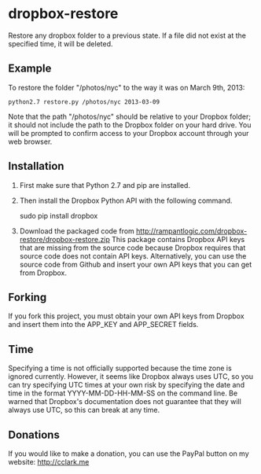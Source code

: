 dropbox-restore
===============

Restore any dropbox folder to a previous state. If a file did not exist at the specified time, it will be deleted.

Example
-------
To restore the folder "/photos/nyc" to the way it was on March 9th, 2013:

    python2.7 restore.py /photos/nyc 2013-03-09
    
Note that the path "/photos/nyc" should be relative to your Dropbox folder; it should not include the path to the Dropbox folder on your hard drive. You will be prompted to confirm access to your Dropbox account through your web browser.

Installation
------------
1. First make sure that Python 2.7 and pip are installed. 
2. Then install the Dropbox Python API with the following command.

    sudo pip install dropbox

3. Download the packaged code from 
http://rampantlogic.com/dropbox-restore/dropbox-restore.zip
This package contains Dropbox API keys that are missing from the source code because Dropbox requires that source code does not contain API keys. Alternatively, you can use the source code from Github and insert your own API keys that you can get from Dropbox.

Forking
-------
If you fork this project, you must obtain your own API keys from Dropbox and insert them into the APP\_KEY and APP\_SECRET fields.

Time
----
Specifying a time is not officially supported because the time zone is ignored currently. However, it seems like Dropbox always uses UTC, so you can try specifying UTC times at your own risk by specifying the date and time in the format YYYY-MM-DD-HH-MM-SS on the command line. Be warned that Dropbox's documentation does not guarantee that they will always use UTC, so this can break at any time.

Donations
---------
If you would like to make a donation, you can use the PayPal button on my website: http://cclark.me
